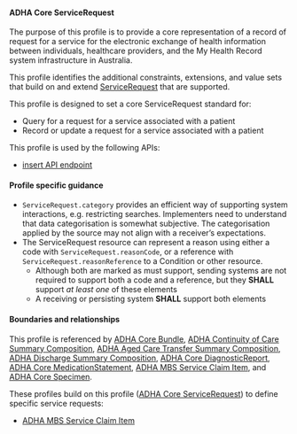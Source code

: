 #### ADHA Core ServiceRequest
The purpose of this profile is to provide a core representation of a record of request for a service for the electronic exchange of health information between individuals, healthcare providers, and the My Health Record system infrastructure in Australia.

This profile identifies the additional constraints, extensions, and value sets that build on and extend [ServiceRequest](http://hl7.org/fhir/R4/list.html) that are supported. 

This profile is designed to set a core ServiceRequest standard for:
* Query for a request for a service associated with a patient
* Record or update a request for a service associated with a patient

This profile is used by the following APIs:
* [insert API endpoint](StructureDefinition-TBD-1.html)


#### Profile specific guidance
- `ServiceRequest.category` provides an efficient way of supporting system interactions, e.g. restricting searches. Implementers need to understand that data categorisation is somewhat subjective. The categorisation applied by the source may not align with a receiver’s expectations.
- The ServiceRequest resource can represent a reason using either a code with `ServiceRequest.reasonCode`, or a reference with `ServiceRequest.reasonReference` to a Condition or other resource.
  - Although both are marked as must support, sending systems are not required to support both a code and a reference, but they **SHALL** support *at least one* of these elements
  - A receiving or persisting system **SHALL** support both elements


#### Boundaries and relationships
This profile is referenced by 
[ADHA Core Bundle](StructureDefinition-dh-bundle-core-1.html), 
[ADHA Continuity of Care Summary Composition](StructureDefinition-dh-composition-cocs-1.html), 
[ADHA Aged Care Transfer Summary Composition](StructureDefinition-dh-composition-acts-1.html), 
[ADHA Discharge Summary Composition](StructureDefinition-dh-composition-ds-1.html), 
[ADHA Core DiagnosticReport](StructureDefinition-dh-diagnosticreport-core-1.html), 
[ADHA Core MedicationStatement](StructureDefinition-dh-medicationstatement-core-1.html), 
[ADHA MBS Service Claim Item](StructureDefinition-dh-servicerequest-mbs-claim-1.html),  and 
[ADHA Core Specimen](StructureDefinition-dh-specimen-core-1.html).

These profiles build on this profile ([ADHA Core ServiceRequest](StructureDefinition-dh-list-core-1.html)) to define specific service requests:
* [ADHA MBS Service Claim Item](StructureDefinition-dh-servicerequest-mbs-claim-1.html)

